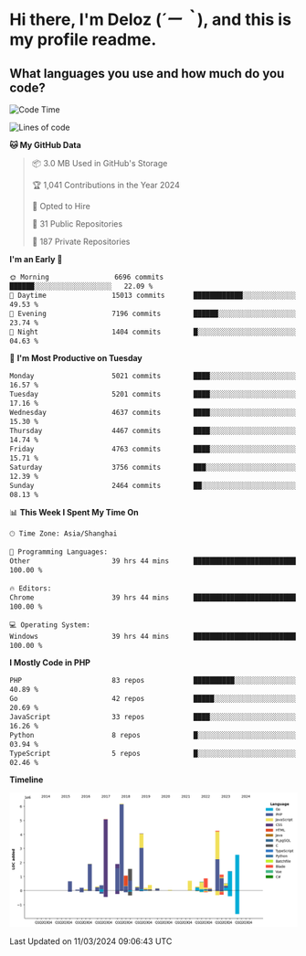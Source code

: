 # **Hi there, I'm Deloz (*´ー｀*), and this is my profile readme.**

## **What languages you use and how much do you code?**

<!--START_SECTION:waka-->
![Code Time](http://img.shields.io/badge/Code%20Time-3%2C439%20hrs%2021%20mins-blue)

![Lines of code](https://img.shields.io/badge/From%20Hello%20World%20I%27ve%20Written-36.9%20million%20lines%20of%20code-blue)

**🐱 My GitHub Data** 

> 📦 3.0 MB Used in GitHub's Storage 
 > 
> 🏆 1,041 Contributions in the Year 2024
 > 
> 💼 Opted to Hire
 > 
> 📜 31 Public Repositories 
 > 
> 🔑 187 Private Repositories 
 > 
**I'm an Early 🐤** 

```text
🌞 Morning                6696 commits        ██████░░░░░░░░░░░░░░░░░░░   22.09 % 
🌆 Daytime                15013 commits       ████████████░░░░░░░░░░░░░   49.53 % 
🌃 Evening                7196 commits        ██████░░░░░░░░░░░░░░░░░░░   23.74 % 
🌙 Night                  1404 commits        █░░░░░░░░░░░░░░░░░░░░░░░░   04.63 % 
```
📅 **I'm Most Productive on Tuesday** 

```text
Monday                   5021 commits        ████░░░░░░░░░░░░░░░░░░░░░   16.57 % 
Tuesday                  5201 commits        ████░░░░░░░░░░░░░░░░░░░░░   17.16 % 
Wednesday                4637 commits        ████░░░░░░░░░░░░░░░░░░░░░   15.30 % 
Thursday                 4467 commits        ████░░░░░░░░░░░░░░░░░░░░░   14.74 % 
Friday                   4763 commits        ████░░░░░░░░░░░░░░░░░░░░░   15.71 % 
Saturday                 3756 commits        ███░░░░░░░░░░░░░░░░░░░░░░   12.39 % 
Sunday                   2464 commits        ██░░░░░░░░░░░░░░░░░░░░░░░   08.13 % 
```


📊 **This Week I Spent My Time On** 

```text
🕑︎ Time Zone: Asia/Shanghai

💬 Programming Languages: 
Other                    39 hrs 44 mins      █████████████████████████   100.00 % 

🔥 Editors: 
Chrome                   39 hrs 44 mins      █████████████████████████   100.00 % 

💻 Operating System: 
Windows                  39 hrs 44 mins      █████████████████████████   100.00 % 
```

**I Mostly Code in PHP** 

```text
PHP                      83 repos            ██████████░░░░░░░░░░░░░░░   40.89 % 
Go                       42 repos            █████░░░░░░░░░░░░░░░░░░░░   20.69 % 
JavaScript               33 repos            ████░░░░░░░░░░░░░░░░░░░░░   16.26 % 
Python                   8 repos             █░░░░░░░░░░░░░░░░░░░░░░░░   03.94 % 
TypeScript               5 repos             █░░░░░░░░░░░░░░░░░░░░░░░░   02.46 % 
```



**Timeline**

![Lines of Code chart](https://raw.githubusercontent.com/deloz/deloz/main/assets/bar_graph.png)


 Last Updated on 11/03/2024 09:06:43 UTC
<!--END_SECTION:waka-->
